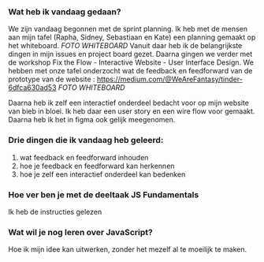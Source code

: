 ### Wat heb ik vandaag gedaan?
We zijn vandaag begonnen met de sprint planning. Ik heb met de mensen aan mijn tafel (Rapha, Sidney, Sebastiaan en Kate) een planning gemaakt op het whiteboard. *FOTO WHITEBOARD* Vanuit daar heb ik de belangrijkste dingen in mijn issues en project board gezet. 
Daarna gingen we verder met de workshop Fix the Flow - Interactive Website - User Interface Design. We hebben met onze tafel onderzocht wat de feedback en feedforward van de prototype van de website : https://medium.com/@WeAreFantasy/tinder-6dfca630ad53  *FOTO WHITEBOARD*

Daarna heb ik zelf een interactief onderdeel bedacht voor op mijn website van bieb in bloei. Ik heb daar een user story en een wire flow voor gemaakt. Daarna heb ik het in figma ook gelijk meegenomen. 

### Drie dingen die ik vandaag heb geleerd:
1. wat feedback en feedforward inhouden
2. hoe je feedback en feedforward kan herkennen
3. hoe je zelf een interactief onderdeel kan bedenken

### Hoe ver ben je met de deeltaak JS Fundamentals
Ik heb de instructies gelezen

### Wat wil je nog leren over JavaScript?
Hoe ik mijn idee kan uitwerken, zonder het mezelf al te moeilijk te maken.
